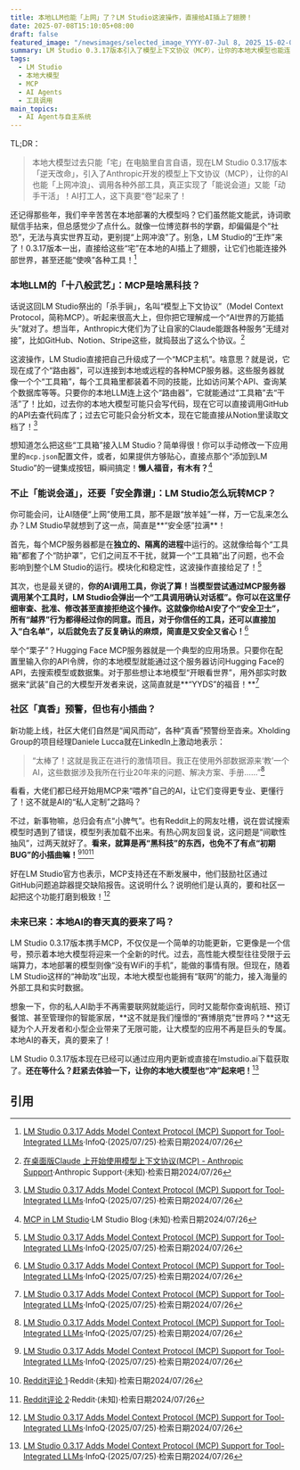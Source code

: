 ```yaml
---
title: 本地LLM也能「上网」了？LM Studio这波操作，直接给AI插上了翅膀！
date: 2025-07-08T15:10:05+08:00
draft: false
featured_image: "/newsimages/selected_image_YYYY-07-Jul 8, 2025_15-02-05-007.jpg"
summary: LM Studio 0.3.17版本引入了模型上下文协议（MCP），让你的本地大模型也能连接外部工具和数据源，告别“哑巴AI”时代。这不仅大大扩展了本地LLM的能力边界，还通过隔离进程和用户确认机制保障了安全，虽然初期有些小bug，但社区反馈积极，预示着本地AI的春天即将到来！
tags: 
  - LM Studio
  - 本地大模型
  - MCP
  - AI Agents
  - 工具调用
main_topics: 
  - AI Agent与自主系统
---
```


TL;DR：
> 本地大模型过去只能「宅」在电脑里自言自语，现在LM Studio 0.3.17版本「逆天改命」，引入了Anthropic开发的模型上下文协议（MCP），让你的AI也能「上网冲浪」、调用各种外部工具，真正实现了「能说会道」又能「动手干活」！AI打工人，这下真要“卷”起来了！

还记得那些年，我们辛辛苦苦在本地部署的大模型吗？它们虽然能文能武，诗词歌赋信手拈来，但总感觉少了点什么。就像一位博览群书的学霸，却偏偏是个“社恐”，无法与真实世界互动，更别提“上网冲浪”了。别急，LM Studio的“王炸”来了！0.3.17版本一出，直接给这些“宅”在本地的AI插上了翅膀，让它们也能连接外部世界，甚至还能“使唤”各种工具！[^1]

### 本地LLM的「十八般武艺」：MCP是啥黑科技？

话说这回LM Studio祭出的「杀手锏」，名叫“模型上下文协议”（Model Context Protocol，简称MCP）。听起来很高大上，但你把它理解成一个“AI世界的万能插头”就对了。想当年，Anthropic大佬们为了让自家的Claude能跟各种服务“无缝对接”，比如GitHub、Notion、Stripe这些，就捣鼓出了这么个协议。[^4]

这波操作，LM Studio直接把自己升级成了一个“MCP主机”。啥意思？就是说，它现在成了个“路由器”，可以连接到本地或远程的各种MCP服务器。这些服务器就像一个个“工具箱”，每个工具箱里都装着不同的技能，比如访问某个API、查询某个数据库等等。只要你的本地LLM连上这个“路由器”，它就能通过“工具箱”去“干活”了！比如，过去你的本地大模型可能只会写代码，现在它可以直接调用GitHub的API去查代码库了；过去它可能只会分析文本，现在它能直接从Notion里读取文档了！[^1]

想知道怎么把这些“工具箱”接入LM Studio？简单得很！你可以手动修改一下应用里的`mcp.json`配置文件，或者，如果提供方够贴心，直接点那个“添加到LM Studio”的一键集成按钮，瞬间搞定！**懒人福音，有木有？**[^3]

### 不止「能说会道」，还要「安全靠谱」：LM Studio怎么玩转MCP？

你可能会问，让AI随便“上网”使用工具，那不是跟“放羊娃”一样，万一它乱来怎么办？LM Studio早就想到了这一点，简直是**“安全感”拉满**！

首先，每个MCP服务器都是在**独立的、隔离的进程**中运行的。这就像给每个“工具箱”都套了个“防护罩”，它们之间互不干扰，就算一个“工具箱”出了问题，也不会影响到整个LM Studio的运行。模块化和稳定性，这波操作直接给足了！[^1]

其次，也是最关键的，**你的AI调用工具，你说了算！**当模型尝试通过MCP服务器调用某个工具时，LM Studio会弹出一个“工具调用确认对话框”。你可以在这里仔细审查、批准、修改甚至直接拒绝这个操作。这就像你给AI安了个“安全卫士”，所有“越界”行为都得经过你的同意。而且，对于你信任的工具，还可以直接加入“白名单”，以后就免去了反复确认的麻烦，简直是**又安全又省心！**[^1]

举个“栗子”？Hugging Face MCP服务器就是一个典型的应用场景。只要你在配置里输入你的API令牌，你的本地模型就能通过这个服务器访问Hugging Face的API，去搜索模型或数据集。对于那些想让本地模型“开眼看世界”，用外部实时数据来“武装”自己的大模型开发者来说，这简直就是**“YYDS”的福音！**[^1]

### 社区「真香」预警，但也有小插曲？

新功能上线，社区大佬们自然是“闻风而动”，各种“真香”预警纷至沓来。Xholding Group的项目经理Daniele Lucca就在LinkedIn上激动地表示：

> “太棒了！这就是我正在进行的激情项目。我正在使用外部数据源来‘教’一个AI，这些数据涉及我所在行业20年来的问题、解决方案、手册……”[^1]

看看，大佬们都已经开始用MCP来“喂养”自己的AI，让它们变得更专业、更懂行了！这不就是AI的“私人定制”之路吗？

不过，新事物嘛，总归会有点“小脾气”。也有Reddit上的网友吐槽，说在尝试搜索模型时遇到了错误，模型列表加载不出来。有热心网友回复说，这问题是“间歇性抽风”，过两天就好了。**看来，就算是再“黑科技”的东西，也免不了有点“初期BUG”的小插曲嘛！**[^1][^5][^6]

好在LM Studio官方也表示，MCP支持还在不断发展中，他们鼓励社区通过GitHub问题追踪器提交缺陷报告。这说明什么？说明他们是认真的，要和社区一起把这个功能打磨到极致！[^1]

### 未来已来：本地AI的春天真的要来了吗？

LM Studio 0.3.17版本携手MCP，不仅仅是一个简单的功能更新，它更像是一个信号，预示着本地大模型将迎来一个全新的时代。过去，高性能大模型往往受限于云端算力，本地部署的模型则像“没有WiFi的手机”，能做的事情有限。但现在，随着LM Studio这样的“神助攻”出现，本地大模型也能拥有“联网”的能力，接入海量的外部工具和实时数据。

想象一下，你的私人AI助手不再需要联网就能运行，同时又能帮你查询航班、预订餐馆、甚至管理你的智能家居，**这不就是我们憧憬的“赛博朋克”世界吗？**这无疑为个人开发者和小型企业带来了无限可能，让大模型的应用不再是巨头的专属。本地AI的春天，真的要来了！

LM Studio 0.3.17版本现在已经可以通过应用内更新或直接在lmstudio.ai下载获取了。**还在等什么？赶紧去体验一下，让你的本地大模型也“冲”起来吧！**[^1]

## 引用
[^1]: [LM Studio 0.3.17 Adds Model Context Protocol (MCP) Support for Tool-Integrated LLMs](https://www.infoq.com/news/2025/07/lm-studio-mcp/)·InfoQ·(2025/07/25)·检索日期2024/07/26
[^2]: [LM Studio 0.3.17 为工具集成的大型语言模型添加了模型上下文协议 ...](https://segmentfault.com/p/1210000046838113)·SegmentFault 思否·(未知)·检索日期2024/07/26
[^3]: [MCP in LM Studio](https://lmstudio.ai/blog/lmstudio-v0.3.17)·LM Studio Blog·(未知)·检索日期2024/07/26
[^4]: [在桌面版Claude 上开始使用模型上下文协议(MCP) - Anthropic Support](https://support.anthropic.com/zh-CN/articles/10949351-%E5%9C%A8%E6%A1%8C%E9%9D%A2%E7%89%88-claude-%E4%B8%8A%E5%BC%80%E5%A7%8B%E4%BD%BF%E7%94%A8%E6%A8%A1%E5%9E%8B%E4%B8%8A%E4%B8%8B%E6%96%87%E5%8D%8F%E8%AE%AE-mcp)·Anthropic Support·(未知)·检索日期2024/07/26
[^5]: [Reddit评论 1](https://www.reddit.com/r/LocalLLaMA/comments/1lkc5mr/comment/mzqjs6u/?utm_source=share&utm_medium=web3x&utm_name=web3xcss&utm_term=1&utm_content=share_button)·Reddit·(未知)·检索日期2024/07/26
[^6]: [Reddit评论 2](https://www.reddit.com/r/LocalLLaMA/comments/1lkc5mr/comment/mzqkqt4/?utm_source=share&utm_medium=web3x&utm_name=web3xcss&utm_term=1&utm_content=share_button)·Reddit·(未知)·检索日期2024/07/26
